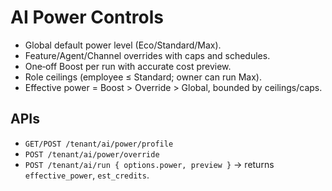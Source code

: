 # AI Power Controls

- Global default power level (Eco/Standard/Max).
- Feature/Agent/Channel overrides with caps and schedules.
- One‑off Boost per run with accurate cost preview.
- Role ceilings (employee ≤ Standard; owner can run Max).
- Effective power = Boost > Override > Global, bounded by ceilings/caps.

## APIs
- `GET/POST /tenant/ai/power/profile`
- `POST /tenant/ai/power/override`
- `POST /tenant/ai/run { options.power, preview }` → returns `effective_power`, `est_credits`.
